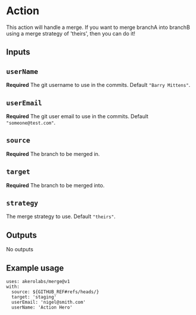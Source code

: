 # Action

This action will handle a merge. If you want to merge branchA into branchB using a merge strategy of 'theirs', then you can do it!

## Inputs

## `userName`

**Required** The git username to use in the commits. Default `"Barry Mittens"`.

## `userEmail`

**Required** The git user email to use in the commits. Default `"someone@test.com"`.
## `source`

**Required** The branch to be merged in.

## `target`

**Required** The branch to be merged into.
## `strategy`

The merge strategy to use. Default `"theirs"`.

## Outputs
No outputs

## Example usage

```
uses: akerolabs/merge@v1
with:
  source: ${GITHUB_REF#refs/heads/}
  target: 'staging'
  userEmail: 'nigel@smith.com'
  userName: 'Action Hero'
```